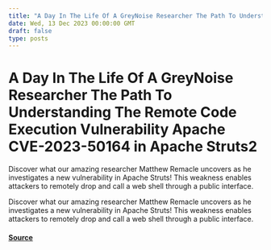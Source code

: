 ```yaml
---
title: "A Day In The Life Of A GreyNoise Researcher The Path To Understanding The Remote Code Execution Vulnerability Apache CVE-2023-50164 in Apache Struts2"
date: Wed, 13 Dec 2023 00:00:00 GMT
draft: false
type: posts
---
```

# A Day In The Life Of A GreyNoise Researcher The Path To Understanding The Remote Code Execution Vulnerability Apache CVE-2023-50164 in Apache Struts2





Discover what our amazing researcher Matthew Remacle uncovers as he investigates a new vulnerability in Apache Struts! This weakness enables attackers to remotely drop and call a web shell through a public interface.

Discover what our amazing researcher Matthew Remacle uncovers as he investigates a new vulnerability in Apache Struts! This weakness enables attackers to remotely drop and call a web shell through a public interface.

#### [Source](https://www.greynoise.io/blog/a-day-in-the-life-of-a-greynoise-researcher-the-path-to-understanding-the-remote-code-execution-vulnerability-apache-cve-2023-50164-in-apache-struts2)

